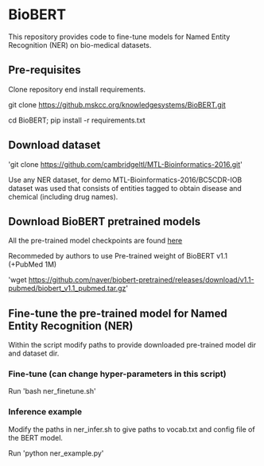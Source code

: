 # BioBERT
This repository provides code to fine-tune models for Named Entity Recognition (NER) on bio-medical datasets.

## Pre-requisites
Clone repository end install requirements.

git clone https://github.mskcc.org/knowledgesystems/BioBERT.git

cd BioBERT; pip install -r requirements.txt

## Download dataset 
'git clone https://github.com/cambridgeltl/MTL-Bioinformatics-2016.git'

Use any NER dataset, for demo MTL-Bioinformatics-2016/BC5CDR-IOB dataset was used that consists of entities tagged to obtain disease and chemical (including drug names).

## Download BioBERT pretrained models 
All the pre-trained model checkpoints are found [here](https://github.com/naver/biobert-pretrained/releases)

Recommeded by authors to use Pre-trained weight of BioBERT v1.1 (+PubMed 1M)

'wget https://github.com/naver/biobert-pretrained/releases/download/v1.1-pubmed/biobert_v1.1_pubmed.tar.gz'

## Fine-tune the pre-trained model for Named Entity Recognition (NER)
Within the script modify paths to provide downloaded pre-trained model dir and dataset dir.

### Fine-tune (can change hyper-parameters in this script)
Run 'bash ner_finetune.sh'

### Inference example
Modify the paths in ner_infer.sh to give paths to vocab.txt and config file of the BERT model.

Run 'python ner_example.py'

